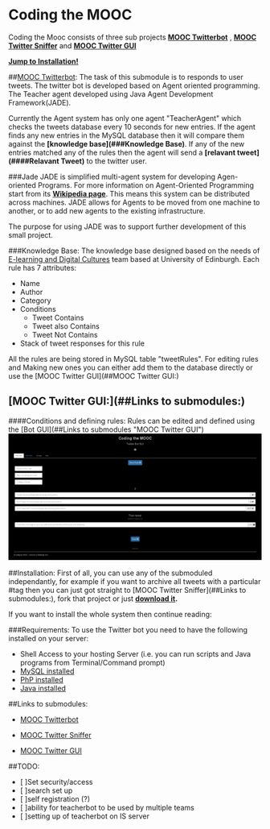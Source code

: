 # Coding the MOOC


Coding the Mooc consists of three sub projects **[MOOC Twitterbot](##Links "MOOC Twitterbot")** , **[MOOC Twitter Sniffer](##Links
 "Twitter Sniffer")** and **[MOOC Twitter GUI](##Links
  "Twitter GUI")**

**[Jump to Installation!](##Installation)**

##[MOOC Twitterbot](##Links "MOOC Twitterbot"):
The task of this submodule is to responds to user tweets.
The twitter bot is developed based on Agent oriented programming. The Teacher agent developed using Java Agent Development Framework(JADE).

Currently the Agent system has only one agent "TeacherAgent" which checks the tweets database every 10 seconds for new entries. If the agent finds any new entries in the MySQL database then it will compare them against the **[knowledge base](###Knowledge Base)**. If any of the new entries matched any of the rules then the agent will send a **[relavant tweet](####Relavant Tweet)** to the twitter user.


###Jade
JADE is simplified multi-agent system for developing Agen-oriented Programs. For more information on Agent-Oriented Programming start from its **[Wikipedia page](http://en.wikipedia.org/wiki/Agent-oriented_programming)**. This means this system can be distributed across machines. JADE allows for Agents to be moved from one machine to another, or to add new agents to the existing infrastructure.

The purpose for using JADE was to support further development of this small project.

###Knowledge Base:
The knowledge base designed based on the needs of [E-learning and Digital Cultures](https://www.coursera.org/course/edc) team based at University of Edinburgh.
Each rule has 7 attributes:
- Name
- Author
- Category
- Conditions
  - Tweet Contains
  - Tweet also Contains
  - Tweet Not Contains
- Stack of tweet responses for this rule

All the rules are being stored in MySQL table "tweetRules". For editing rules and Making new ones you can either add them to the database directly or use the [MOOC Twitter GUI](##MOOC Twitter GUI:)

## [MOOC Twitter GUI:](##Links to submodules:)

####Conditions and defining rules:
Rules can be edited and defined using the [Bot GUI](##Links to submodules "MOOC Twitter GUI")
![GUI Screengrab](https://github.com/Mehrpouya/Coding-the-MOOC/blob/master/img/gui-screeenshot.png)

##Installation:
First of all, you can use any of the submoduled independantly, for example if you want to archive all tweets with a particular #tag then you can just got straight to [MOOC Twitter Sniffer](##Links to submodules:), fork that project or just **[download it](https://github.com/Mehrpouya/MOOC-Twitterbot-Sniffer/archive/master.zip).**

If you want to install the whole system then continue reading:


###Requirements:
To use the Twitter bot you need to have the following installed on your server:
- Shell Access to  your hosting Server (i.e. you can run scripts and Java programs from Terminal/Command prompt)
- [MySQL installed](https://dev.mysql.com/doc/refman/5.5/en/installing.html)
- [PhP installed](http://php.net/manual/en/install.php)
- [Java installed](http://www.oracle.com/technetwork/java/javase/downloads/index.html)



##Links to submodules:
- [MOOC Twitterbot](https://github.com/Mehrpouya/MOOC-Twitterbot "MOOC Twitterbot")

- [MOOC Twitter Sniffer](https://github.com/Mehrpouya/MOOC-Twitterbot-Sniffer "MOOC Twitterbot")
- [MOOC Twitter GUI](https://github.com/Mehrpouya/MOOC-Twitterbot-GUI "MOOC Twitterbot")


##TODO:

- [ ]Set security/access
- [ ]search set up
- [ ]self registration (?)
- [ ]ability for teacherbot to be used by multiple teams
- [ ]setting up of teacherbot on IS server
